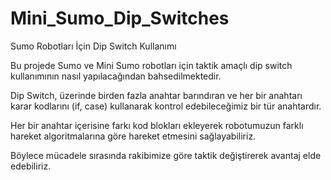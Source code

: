 # Mini_Sumo_Dip_Switches
Sumo Robotları İçin Dip Switch Kullanımı

Bu projede Sumo ve Mini Sumo robotları için taktik amaçlı dip switch kullanımının nasıl yapılacağından bahsedilmektedir.

Dip Switch, üzerinde birden fazla anahtar barındıran ve her bir anahtarı karar kodlarını (if, case) kullanarak kontrol edebileceğimiz bir tür anahtardır.

Her bir anahtar içerisine farkı kod blokları ekleyerek robotumuzun farklı hareket algoritmalarına göre hareket etmesini sağlayabiliriz.

Böylece mücadele sırasında rakibimize göre taktik değiştirerek avantaj elde edebiliriz.

